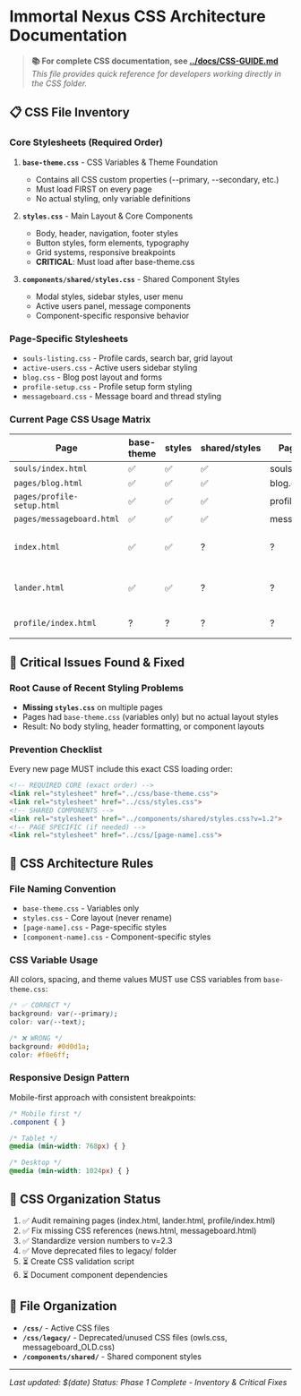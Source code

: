 # Immortal Nexus CSS Architecture Documentation

> **📚 For complete CSS documentation, see [../docs/CSS-GUIDE.md](../docs/CSS-GUIDE.md)**  
> *This file provides quick reference for developers working directly in the CSS folder.*

## 📋 CSS File Inventory

### **Core Stylesheets (Required Order)**
1. **`base-theme.css`** - CSS Variables & Theme Foundation
   - Contains all CSS custom properties (--primary, --secondary, etc.)
   - Must load FIRST on every page
   - No actual styling, only variable definitions

2. **`styles.css`** - Main Layout & Core Components
   - Body, header, navigation, footer styles
   - Button styles, form elements, typography
   - Grid systems, responsive breakpoints
   - **CRITICAL**: Must load after base-theme.css

3. **`components/shared/styles.css`** - Shared Component Styles
   - Modal styles, sidebar styles, user menu
   - Active users panel, message components
   - Component-specific responsive behavior

### **Page-Specific Stylesheets**
- `souls-listing.css` - Profile cards, search bar, grid layout
- `active-users.css` - Active users sidebar styling
- `blog.css` - Blog post layout and forms
- `profile-setup.css` - Profile setup form styling
- `messageboard.css` - Message board and thread styling

### **Current Page CSS Usage Matrix**

| Page | base-theme | styles | shared/styles | Page-specific | Status |
|------|------------|--------|---------------|---------------|---------|
| `souls/index.html` | ✅ | ✅ | ✅ | souls-listing.css | ✅ Fixed |
| `pages/blog.html` | ✅ | ✅ | ✅ | blog.css | ✅ Fixed |
| `pages/profile-setup.html` | ✅ | ✅ | ✅ | profile-setup.css | ✅ Fixed |
| `pages/messageboard.html` | ✅ | ✅ | ✅ | messageboard.css | ✅ Fixed |
| `index.html` | ✅ | ✅ | ? | ? | 🔍 Needs component audit |
| `lander.html` | ✅ | ✅ | ? | ? | 🔍 Needs component audit |
| `profile/index.html` | ? | ? | ? | ? | 🔍 Needs full audit |

## 🚨 Critical Issues Found & Fixed

### **Root Cause of Recent Styling Problems**
- **Missing `styles.css`** on multiple pages
- Pages had `base-theme.css` (variables only) but no actual layout styles
- Result: No body styling, header formatting, or component layouts

### **Prevention Checklist**
Every new page MUST include this exact CSS loading order:
```html
<!-- REQUIRED CORE (exact order) -->
<link rel="stylesheet" href="../css/base-theme.css">
<link rel="stylesheet" href="../css/styles.css">
<!-- SHARED COMPONENTS -->
<link rel="stylesheet" href="../components/shared/styles.css?v=1.2">
<!-- PAGE SPECIFIC (if needed) -->
<link rel="stylesheet" href="../css/[page-name].css">
```

## 📐 CSS Architecture Rules

### **File Naming Convention**
- `base-theme.css` - Variables only
- `styles.css` - Core layout (never rename)
- `[page-name].css` - Page-specific styles
- `[component-name].css` - Component-specific styles

### **CSS Variable Usage**
All colors, spacing, and theme values MUST use CSS variables from `base-theme.css`:
```css
/* ✅ CORRECT */
background: var(--primary);
color: var(--text);

/* ❌ WRONG */
background: #0d0d1a;
color: #f0e6ff;
```

### **Responsive Design Pattern**
Mobile-first approach with consistent breakpoints:
```css
/* Mobile first */
.component { }

/* Tablet */
@media (min-width: 768px) { }

/* Desktop */
@media (min-width: 1024px) { }
```

## 🔧 CSS Organization Status
1. ✅ Audit remaining pages (index.html, lander.html, profile/index.html)
2. ✅ Fix missing CSS references (news.html, messageboard.html)
3. ✅ Standardize version numbers to v=2.3
4. ✅ Move deprecated files to legacy/ folder
5. ⏳ Create CSS validation script
6. ⏳ Document component dependencies

## 📁 File Organization
- **`/css/`** - Active CSS files
- **`/css/legacy/`** - Deprecated/unused CSS files (owls.css, messageboard_OLD.css)
- **`/components/shared/`** - Shared component styles

---
*Last updated: $(date)*
*Status: Phase 1 Complete - Inventory & Critical Fixes* 